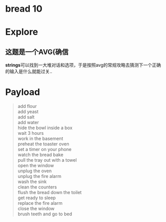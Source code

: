 # bread 10

# Explore
## 这题是一个AVG(确信  
**strings**可以找到一大堆对话和选项，于是按照avg的常规攻略去猜测下一个正确的输入是什么就能过关..

# Payload
>add flour  
add yeast  
add salt  
add water  
hide the bowl inside a box  
wait 3 hours  
work in the basement  
preheat the toaster oven  
set a timer on your phone  
watch the bread bake  
pull the tray out with a towel  
open the window  
unplug the oven  
unplug the fire alarm  
wash the sink  
clean the counters  
flush the bread down the toilet  
get ready to sleep  
replace the fire alarm  
close the window  
brush teeth and go to bed
